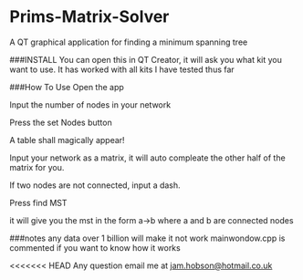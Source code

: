 # Prims-Matrix-Solver
A QT graphical application for finding a minimum spanning tree

###INSTALL
You can open this in QT Creator, it will ask you what kit you want to use. It has worked with all kits I have tested thus far

###How To Use
Open the app

Input the number of nodes in your network

Press the set Nodes button

A table shall magically appear!

Input your network as a matrix, it will auto compleate the other half of the matrix for you.

If two nodes are not connected, input a dash.



Press find MST


it will give you the mst in the form a->b where a and b are connected nodes


###notes
any data over 1 billion will make it not work
mainwondow.cpp is commented if you want to know how it works

<<<<<<< HEAD
Any question email me at jam.hobson@hotmail.co.uk


